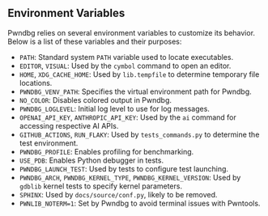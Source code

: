 ## Environment Variables

Pwndbg relies on several environment variables to customize its behavior. Below is a list of these variables and their purposes:

- `PATH`: Standard system `PATH` variable used to locate executables.
- `EDITOR`, `VISUAL`: Used by the `cymbol` command to open an editor.
- `HOME`, `XDG_CACHE_HOME`: Used by `lib.tempfile` to determine temporary file locations.
- `PWNDBG_VENV_PATH`: Specifies the virtual environment path for Pwndbg.
- `NO_COLOR`: Disables colored output in Pwndbg.
- `PWNDBG_LOGLEVEL`: Initial log level to use for log messages.
- `OPENAI_API_KEY`, `ANTHROPIC_API_KEY`: Used by the `ai` command for accessing respective AI APIs.
- `GITHUB_ACTIONS`, `RUN_FLAKY`: Used by `tests_commands.py` to determine the test environment.
- `PWNDBG_PROFILE`: Enables profiling for benchmarking.
- `USE_PDB`: Enables Python debugger in tests.
- `PWNDBG_LAUNCH_TEST`: Used by tests to configure test launching.
- `PWNDBG_ARCH`, `PWNDBG_KERNEL_TYPE`, `PWNDBG_KERNEL_VERSION`: Used by `gdblib` kernel tests to specify kernel parameters.
- `SPHINX`: Used by `docs/source/conf.py`, likely to be removed.
- `PWNLIB_NOTERM=1`: Set by Pwndbg to avoid terminal issues with Pwntools.
